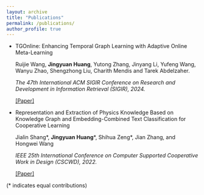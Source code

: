 ```yaml
---
layout: archive
title: "Publications"
permalink: /publications/
author_profile: true
---
```


<!-- {% if author.googlescholar %}
  You can also find my articles on <u><a href="{{author.googlescholar}}">my Google Scholar profile</a>.</u>
{% endif %}

{% include base_path %}

{% for post in site.publications reversed %}
  {% include archive-single.html %}
{% endfor %} -->

* TGOnline: Enhancing Temporal Graph Learning with Adaptive Online Meta-Learning

  Ruijie Wang, **Jingyuan Huang**, Yutong Zhang, Jinyang Li, Yufeng Wang, Wanyu Zhao, Shengzhong Liu, Charith Mendis and Tarek Abdelzaher.

  *The 47th International ACM SIGIR Conference on Research and Development in Information Retrieval (SIGIR), 2024.*

  [[Paper]](https://doi.acm.org/?doi=3626772.3657791)

* Representation and Extraction of Physics Knowledge Based on Knowledge Graph and Embedding-Combined Text Classification for Cooperative Learning

  Jialin Shang\*, **Jingyuan Huang**\*, Shihua Zeng\*, Jian Zhang, and Hongwei Wang

  *IEEE 25th International Conference on Computer Supported Cooperative Work in Design (CSCWD), 2022.*

  [[Paper]](https://ieeexplore.ieee.org/abstract/document/9776230/) 

(* indicates equal contributions)